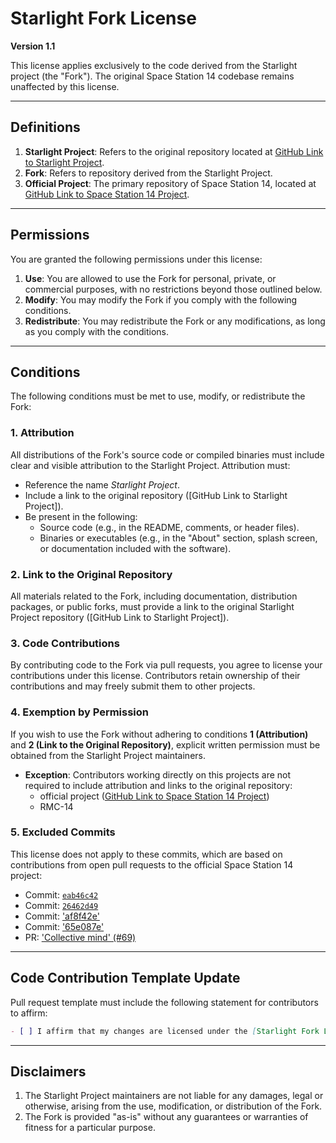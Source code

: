 # Starlight Fork License
**Version 1.1**

This license applies exclusively to the code derived from the Starlight project (the "Fork"). The original Space Station 14 codebase remains unaffected by this license.

---

## Definitions

1. **Starlight Project**: Refers to the original repository located at [GitHub Link to Starlight Project](https://github.com/ss14Starlight/space-station-14).
2. **Fork**: Refers to repository derived from the Starlight Project.
3. **Official Project**: The primary repository of Space Station 14, located at [GitHub Link to Space Station 14 Project](https://github.com/space-wizards/space-station-14).

---

## Permissions

You are granted the following permissions under this license:

1. **Use**: You are allowed to use the Fork for personal, private, or commercial purposes, with no restrictions beyond those outlined below.
2. **Modify**: You may modify the Fork if you comply with the following conditions.
3. **Redistribute**: You may redistribute the Fork or any modifications, as long as you comply with the conditions.

---

## Conditions

The following conditions must be met to use, modify, or redistribute the Fork:

### 1. Attribution
All distributions of the Fork's source code or compiled binaries must include clear and visible attribution to the Starlight Project. Attribution must:  
   - Reference the name *Starlight Project*.  
   - Include a link to the original repository ([GitHub Link to Starlight Project]).  
   - Be present in the following:  
     - Source code (e.g., in the README, comments, or header files).  
     - Binaries or executables (e.g., in the "About" section, splash screen, or documentation included with the software).  

### 2. Link to the Original Repository
All materials related to the Fork, including documentation, distribution packages, or public forks, must provide a link to the original Starlight Project repository ([GitHub Link to Starlight Project]).

### 3. Code Contributions
By contributing code to the Fork via pull requests, you agree to license your contributions under this license. Contributors retain ownership of their contributions and may freely submit them to other projects.

### 4. Exemption by Permission
If you wish to use the Fork without adhering to conditions **1 (Attribution)** and **2 (Link to the Original Repository)**, explicit written permission must be obtained from the Starlight Project maintainers.

- **Exception**: Contributors working directly on this projects are not required to include attribution and links to the original repository:
  - official project ([GitHub Link to Space Station 14 Project](https://github.com/space-wizards/space-station-14))
  - RMC-14
### 5. Excluded Commits
This license does not apply to these commits, which are based on contributions from open pull requests to the official Space Station 14 project:
   - Commit: [`eab46c42`](https://github.com/ss14Starlight/space-station-14/commit/eab46c42)
   - Commit: [`26462d49`](https://github.com/ss14Starlight/space-station-14/commit/26462d49)  
   - Commit: ['af8f42e'](https://github.com/ss14Starlight/space-station-14/pull/68/commits/af8f42e20c08500de8c144595e5efc720c6baa0e)
   - Commit: ['65e087e'](https://github.com/ss14Starlight/space-station-14/pull/68/commits/65e087e39f9955ef3cd2383d9b32db81bedaf69b)
   - PR: ['Collective mind' (#69)](https://github.com/ss14Starlight/space-station-14/pull/69)

---

## Code Contribution Template Update

Pull request template must include the following statement for contributors to affirm:

```markdown
- [ ] I affirm that my changes are licensed under the [Starlight Fork License](https://github.com/ss14Starlight/space-station-14/blob/Starlight/LICENSE-Starlight.md) and grant permission for use in this repository under its conditions.
```

---

## Disclaimers

1. The Starlight Project maintainers are not liable for any damages, legal or otherwise, arising from the use, modification, or distribution of the Fork.
2. The Fork is provided "as-is" without any guarantees or warranties of fitness for a particular purpose.